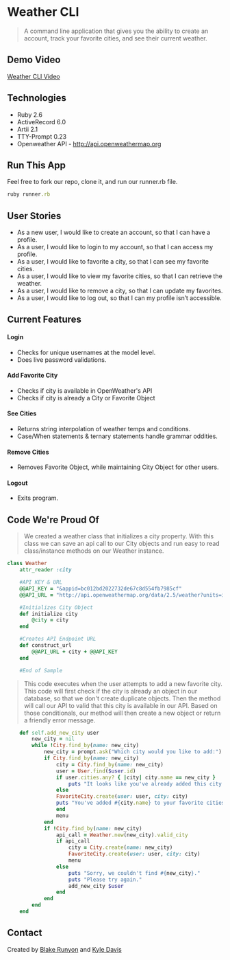 # Weather CLI
> A command line application that gives you the ability to create
> an account, track your favorite cities, and see their current 
> weather.

## Demo Video

[Weather CLI Video](https://www.youtube.com/)

## Technologies

* Ruby 2.6
* ActiveRecord 6.0
* Artii 2.1
* TTY-Prompt 0.23
* Openweather API - http://api.openweathermap.org

## Run This App

Feel free to fork our repo, clone it, and run our runner.rb file.

```ruby
ruby runner.rb
```

## User Stories

* As a new user, I would like to create an account, so that I can have a profile.
* As a user, I would like to login to my account, so that I can access my profile.
* As a user, I would like to favorite a city, so that I can see my favorite cities.
* As a user, I would like to view my favorite cities, so that I can retrieve the weather.
* As a user, I would like to remove a city, so that I can update my favorites.
* As a user, I would like to log out, so that I can my profile isn’t accessible.

## Current Features

#### Login
* Checks for unique usernames at the model level.
* Does live password validations.

#### Add Favorite City
* Checks if city is available in OpenWeather's API
* Checks if city is already a City or Favorite Object

#### See Cities
* Returns string interpolation of weather temps and conditions.
* Case/When statements & ternary statements handle grammar oddities.

#### Remove Cities
* Removes Favorite Object, while maintaining City Object for other users.

#### Logout
* Exits program.

## Code We're Proud Of

> We created a weather class that initializes a city property. With this class
> we can save an api call to our City objects and run easy to read class/instance
> methods on our Weather instance.

```ruby
class Weather
    attr_reader :city

    #API KEY & URL
    @@API_KEY = "&appid=bc012bd2022732de67c8d554fb7985cf"
    @@API_URL = "http://api.openweathermap.org/data/2.5/weather?units=imperial&q="

    #Initializes City Object
    def initialize city
        @city = city
    end

    #Creates API Endpoint URL
    def construct_url
        @@API_URL + city + @@API_KEY
    end

    #End of Sample
```

> This code executes when the user attempts to add a new favorite city. This code
> will first check if the city is already an object in our database, so that we
> don't create duplicate objects. Then the method will call our API to valid that
> this city is available in our API. Based on those conditionals, our method will
> then create a new object or return a friendly error message.

```ruby
    def self.add_new_city user
        new_city = nil
        while !City.find_by(name: new_city)
            new_city = prompt.ask("Which city would you like to add:")
            if City.find_by(name: new_city)
                city = City.find_by(name: new_city)
                user = User.find($user.id)
                if user.cities.any? { |city| city.name == new_city }
                    puts "It looks like you've already added this city."
                else
                FavoriteCity.create(user: user, city: city)
                puts "You've added #{city.name} to your favorite cities!"
                end
                menu
            end
            if !City.find_by(name: new_city)
                api_call = Weather.new(new_city).valid_city
                if api_call
                    city = City.create(name: new_city)
                    FavoriteCity.create(user: user, city: city)
                    menu
                else
                    puts "Sorry, we couldn't find #{new_city}."
                    puts "Please try again."
                    add_new_city $user
                end
            end
        end
    end
```

## Contact
Created by [Blake Runyon](https://www.linkedin.com/in/blakerunyon/) and [Kyle Davis](google.com)
